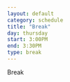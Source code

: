 ```yaml
---
layout: default
category: schedule
title: "Break"
day: thursday
start: 3:00PM
end: 3:30PM
type: break
---
```


Break

